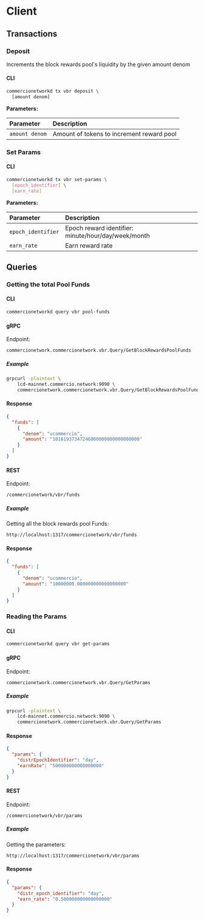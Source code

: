 <!--
order: 5
-->

# Client

## Transactions

### Deposit
Increments the block rewards pool's liquidity by the given amount denom
#### CLI


```bash
commercionetworkd tx vbr deposit \
  [amount denom]
```

**Parameters:**

| Parameter | Description |
| :------- | :---------- | 
| `amount denom`               | Amount of tokens to increment reward pool  |


### Set Params

#### CLI

```bash
commercionetworkd tx vbr set-params \
  [epoch_identifier] \
  [earn_rate]
```

**Parameters:**

| Parameter | Description |
| :------- | :---------- | 
| `epoch_identifier`         | Epoch reward identifier: minute/hour/day/week/month  |
| `earn_rate`         | Earn reward rate  |



## Queries

### Getting the total Pool Funds

#### CLI

```bash
commercionetworkd query vbr pool-funds
```

#### gRPC
Endpoint:

```
commercionetwork.commercionetwork.vbr.Query/GetBlockRewardsPoolFunds
```

##### Example

```bash
grpcurl -plaintext \
    lcd-mainnet.commercio.network:9090 \
    commercionetwork.commercionetwork.vbr.Query/GetBlockRewardsPoolFunds
```

#### Response
```json
{
  "funds": [
    {
      "denom": "ucommercio",
      "amount": "10161937347246000000000000000000"
    }
  ]
}
```

#### REST

Endpoint:
   
```
/commercionetwork/vbr/funds
```

##### Example

Getting all the block rewards pool Funds:

```
http://localhost:1317/commercionetwork/vbr/funds
```

#### Response
```json
{
  "funds": [
    {
      "denom": "ucommercio",
      "amount": "10000000.000000000000000000"
    }
  ]
}
```

### Reading the Params

#### CLI

```bash
commercionetworkd query vbr get-params
```

#### gRPC
Endpoint:

```
commercionetwork.commercionetwork.vbr.Query/GetParams
```

##### Example

```bash
grpcurl -plaintext \
    lcd-mainnet.commercio.network:9090 \
    commercionetwork.commercionetwork.vbr.Query/GetParams
```

#### Response
```json
{
  "params": {
    "distrEpochIdentifier": "day",
    "earnRate": "500000000000000000"
  }
}
```

#### REST

Endpoint:
   
```
/commercionetwork/vbr/params
```

##### Example

Getting the parameters:

```
http://localhost:1317/commercionetwork/vbr/params
```

#### Response
```json
{
  "params": {
    "distr_epoch_identifier": "day",
    "earn_rate": "0.500000000000000000"
  }
}
```